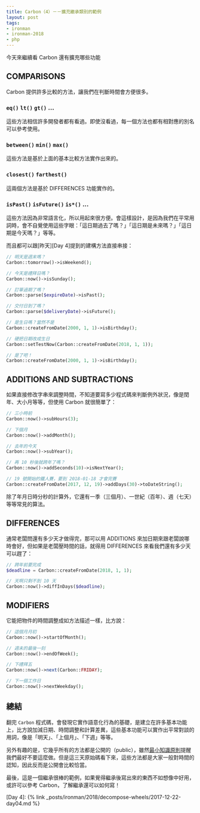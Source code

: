 ```yaml
---
title: Carbon（4）－－擴充繼承類別的範例
layout: post
tags:
- ironman
- ironman-2018
- php
---
```


今天來繼續看 Carbon 還有擴充哪些功能

## COMPARISONS

Carbon 提供許多比較的方法，讓我們在判斷時間會方便很多。

### `eq()` `lt()` `gt()` ...

這些方法相信許多開發者都有看過。即使沒看過，每一個方法也都有相對應的別名可以參考使用。

### `between()` `min()` `max()`

這些方法是基於上面的基本比較方法實作出來的。

### `closest()` `farthest()`

這兩個方法是基於 DIFFERENCES 功能實作的。

### `isPast()` `isFuture()` `is*()` ...

這些方法因為非常語言化，所以用起來很方便。會這樣設計，是因為我們在平常用詞時，會不自覺使用這些字眼：「這日期過去了嗎？」「這日期是未來嗎？」「這日期是今天嗎？」等等。

而且都可以跟[昨天][Day 4]提到的建構方法直接串接：

```php
// 明天是週末嗎？
Carbon::tomorrow()->isWeekend();

// 今天是禮拜日嗎？
Carbon::now()->isSunday();

// 訂單過期了嗎？
Carbon::parse($expireDate)->isPast();

// 交付日到了嗎？
Carbon::parse($deliveryDate)->isFuture();

// 是生日嗎？當然不是
Carbon::createFromDate(2000, 1, 1)->isBirthday();

// 硬把日期改成生日
Carbon::setTestNow(Carbon::createFromDate(2018, 1, 1));

// 是了吧！
Carbon::createFromDate(2000, 1, 1)->isBirthday();
```

## ADDITIONS AND SUBTRACTIONS

如果直接修改字串來調整時間，不知道要寫多少程式碼來判斷例外狀況，像是閏年、大小月等等，但使用 Carbon 就很簡單了：

```php
// 三小時前
Carbon::now()->subHours(3);

// 下個月
Carbon::now()->addMonth();

// 去年的今天
Carbon::now()->subYear();

// 再 10 秒後就跨年了嗎？
Carbon::now()->addSeconds(10)->isNextYear();

// 19 號開始的鐵人賽，要到 2018-01-18 才會完賽
Carbon::createFromDate(2017, 12, 19)->addDays(30)->toDateString();
```

除了年月日時分秒的計算外，它還有一季（三個月）、一世紀（百年）、週（七天）等等常見的算法。

## DIFFERENCES

通常老闆問還有多少天才做得完，那可以用 ADDITIONS 來加日期來跟老闆說哪時會好，但如果是老闆壓時間的話，就得用 DIFFERENCES 來看我們還有多少天可以趕了：

```php
// 跨年前要完成
$deadline = Carbon::createFromDate(2018, 1, 1);

// 天啊只剩不到 10 天
Carbon::now()->diffInDays($deadline);
```

## MODIFIERS

它能把物件的時間調整成如方法描述一樣，比方說：

```php
// 這個月月初
Carbon::now()->startOfMonth();

// 週未的最後一刻
Carbon::now()->endOfWeek();

// 下禮拜五
Carbon::now()->next(Carbon::FRIDAY);

// 下一個工作日
Carbon::now()->nextWeekday();
```

## 總結

翻完 `Carbon` 程式碼，會發現它實作語意化行為的基礎，是建立在許多基本功能上，比方說加減日期、時間調整和計算差異，這些基本功能可以實作出平常對談的用詞，像是「明天」、「上個月」、「下週」等等。

另外有趣的是，它幾乎所有的方法都是公開的（public），雖然[最小知識原則][]提醒我們最好不要這麼做。但是這三天原始碼看下來，這些方法都是大家一般對時間的認知，因此反而是公開會比較恰當。

最後，這是一個繼承很棒的範例，如果覺得繼承後寫出來的東西不如想像中好用，或許可以參考 Carbon，了解繼承還可以如何寫！

[最小知識原則]: https://github.com/MilesChou/book-refactoring-30-days/blob/master/docs/day12.md

[Day 4]: {% link _posts/ironman/2018/decompose-wheels/2017-12-22-day04.md %}
